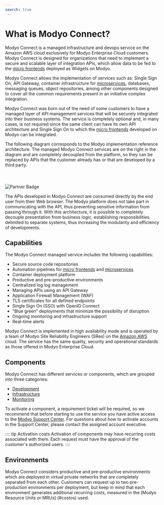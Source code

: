 ```yaml
---
search: true
---
```

# What is Modyo Connect?
Modyo Connect is a managed infrastructure and devops service on the Amazon AWS cloud exclusively for Modyo Enterprise Cloud customers. Modyo Connect is designed for organizations that need to implement a secure and scalable layer of integration APIs, which allow data to be fed to the [micro frontends](resources/microfrontends.md) deployed as Widgets on Modyo.

Modyo Connect allows the implementation of services such as: Single Sign On, API Gateway, container infrastructure for [microservices](resources/microservices.md), databases, messaging queues, object repositories, among other components designed to cover all the common requirements present in an initiative complex integration.

Modyo Connect was born out of the need of some customers to have a managed layer of API management services that will be securely integrated into their business systems. The service is completely optional and, in many cases, is not required since the same client can have its own API architecture and Single Sign On to which the [micro frontends](resources/microfrontends.md) developed on Modyo can be integrated.

The following diagram corresponds to the Modyo implementation reference architecture. The managed Modyo Connect services are on the right in the diagram and are completely decoupled from the platform, so they can be replaced by APIs that the customer already has or that are developed by a third party.

<img src="/assets/img/infrastructure/reference_architecture.png" alt="Partner Badge" style="margin-top: 40px;" />

The APIs developed in Modyo Connect are consumed directly by the end user from their Web browser. The Modyo platform does not take part in communicating with the API, thus preventing sensitive information from passing through it. With this architecture, it is possible to completely decouple presentation from business logic, establishing responsibilities delimited to separate systems, thus increasing the modularity and efficiency of developments.


## Capabilities
The Modyo Connect managed service includes the following capabilities:
- Secure source code repositories
- Automation pipelines for [micro frontends](resources/microfrontends.md) and [microservices](resources/microservices.md)
- Container deployment platform
- Productive and pre-productive environments
- Centralized log log management
- Managing APIs using an API Gateway
- Application Firewall Management (WAF)
- TLS certificates for all defined endpoints
- Single Sign On (SSO) with OpenID Connect
- “Blue green” deployments that minimize the possibility of disruption
- Ongoing monitoring and infrastructure support
- Real-time alerts

Modyo Connect is implemented in high availability mode and is operated by a team of Modyo Site Reliability Engineers (SRes) on the [Amazon AWS](#architecture) cloud. The service has the same quality, security and operational standards as those offered in Modyo Enterprise Cloud.

## Components
Modyo Connect has different services or components, which are grouped into three categories: 
- [Development](components/development.md)
- [Infrastructure](components/infrastructure.md)
- [Monitoring](components/monitoring.md)

To activate a component, a requirement ticket will be required, so we recommend that before starting to use the service you have active access to the [Modyo Support Center](https://support.modyo.com). For questions about how to activate accounts in the Support Center, please contact the assigned account executive.

:::: tip Activation costs 
Activation of components may have recurring costs associated with them. Each request must have the approval of the customer's authorized users.
::::

## Environments
Modyo Connect considers productive and pre-productive environments which are deployed in virtual private networks that are completely separated from each other. Customers can request up to two pre-production environments per deployment, but keep in mind that each environment generates additional recurring costs, measured in the [Modyo Resource Units or MRUs] (#costos) used.

